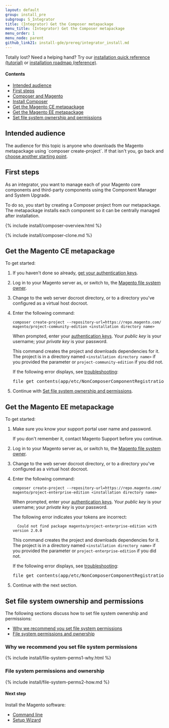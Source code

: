 ```yaml
---
layout: default
group: install_pre
subgroup: S_Integrator
title: (Integrator) Get the Composer metapackage
menu_title: (Integrator) Get the Composer metapackage
menu_order: 1
menu_node: parent
github_link21: install-gde/prereq/integrator_install.md
---
```


<div class="bs-callout bs-callout-tip">
  <p>Totally lost? Need a helping hand? Try our <a href="{{ site.gdeurl21 }}install-gde/install-quick-ref.html">installation quick reference (tutorial)</a> or <a href="{{ site.gdeurl21 }}install-gde/install-roadmap_part1.html">installation roadmap (reference)</a>.</p>
</div>

#### Contents
*	<a href="#int-aud">Intended audience</a>
*	<a href="#integrator-first-over">First steps</a>
*	<a href="#instgde-overview-composer">Composer and Magento</a>
*	<a href="#instgde-prereq-compose-install">Install Composer</a>
*	<a href="#integrator-first-composer-ce">Get the Magento CE metapackage</a>
*	<a href="#integrator-first-composer-ee">Get the Magento EE metapackage</a>
*	<a href="#instgde-prereq-compose-access">Set file system ownership and permissions</a>

<h2 id="int-aud">Intended audience</h2>
The audience for this topic is anyone who downloads the Magento metapackage using `composer create-project`. If that isn't you, go back and <a href="{{ site.gdeurl21 }}install-gde/continue.html">choose another starting point</a>.


<h2 id="integrator-first-over">First steps</h2>
As an integrator, you want to manage each of your Magento core components and third-party components using the Component Manager and System Upgrade.

To do so, you start by creating a Composer project from our metapackage. The metapackage installs each component so it can be centrally managed after installation.

{% include install/composer-overview.html %}

{% include install/composer-clone.md %}

<h2 id="integrator-first-composer-ce">Get the Magento CE metapackage</h2>
To get started:

1.	If you haven't done so already, <a href="{{ site.gdeurl21 }}install-gde/prereq/connect-auth.html">get your authentication keys</a>.
1.	Log in to your Magento server as, or switch to, the <a href="{{ site.gdeurl21 }}install-gde/prereq/apache-user.html">Magento file system owner</a>.
2.	Change to the web server docroot directory, or to a directory you've configured as a virtual host docroot.
3.	Enter the following command:

		composer create-project --repository-url=https://repo.magento.com/ magento/project-community-edition <installation directory name>

	When prompted, enter your <a href="{{ site.gdeurl21 }}install-gde/prereq/connect-auth.html">authentication keys</a>. Your *public key* is your username; your *private key* is your password.

	This command creates the project and downloads dependencies for it. The project is in a directory named `<installation directory name>` if you provided the parameter or `project-community-edition` if you did not.

	<div class="bs-callout bs-callout-info" id="info">
  		<p>If the following error displays, see <a href="{{ site.gdeurl21 }}install-gde/trouble/tshoot_composer-fail.html">troubleshooting</a>:</p>
  		<pre>file_get_contents(app/etc/NonComposerComponentRegistration.php): failed to open stream: No such file or directory</pre>
	</div>

4.	Continue with <a href="#instgde-prereq-compose-access">Set file system ownership and permissions</a>.

<h2 id="integrator-first-composer-ee">Get the Magento EE metapackage</h2>
To get started:

1.	Make sure you know your support portal user name and password.

	If you don't remember it, contact Magento Support before you continue.
1.	Log in to your Magento server as, or switch to, the <a href="{{ site.gdeurl21 }}install-gde/prereq/apache-user.html">Magento file system owner</a>.
2.	Change to the web server docroot directory, or to a directory you've configured as a virtual host docroot.
3.	Enter the following command:

		composer create-project --repository-url=https://repo.magento.com/ magento/project-enterprise-edition <installation directory name>

	When prompted, enter your <a href="{{ site.gdeurl21 }}install-gde/prereq/connect-auth.html">authentication keys</a>. Your *public key* is your username; your *private key* is your password.

	The following error indicates your tokens are incorrect:

		  Could not find package magento/project-enterprise-edition with version 2.0.0

	This command creates the project and downloads dependencies for it. The project is in a directory named `<installation directory name>` if you provided the parameter or `project-enterprise-edition` if you did not.

	<div class="bs-callout bs-callout-info" id="info">
  		<p>If the following error displays, see <a href="{{ site.gdeurl21 }}install-gde/trouble/tshoot_composer-fail.html">troubleshooting</a>:</p>
  		<pre>file_get_contents(app/etc/NonComposerComponentRegistration.php): failed to open stream: No such file or directory</pre>
	</div>

5.	Continue with the next section.

<h2 id="instgde-prereq-compose-access">Set file system ownership and permissions</h2>
The following sections discuss how to set file system ownership and permissions:

*	<a href="#install-perms-import">Why we recommend you set file system permissions</a>
*	<a href="#install-perms-set">File system permissions and ownership</a>

<h3 id="install-perms-import">Why we recommend you set file system permissions</h3>
{% include install/file-system-perms1-why.html %}

<h3 id="install-perms-set">File system permissions and ownership</h3>
{% include install/file-system-perms2-how.md %}

#### Next step
Install the Magento software:

*	<a href="{{ site.gdeurl21 }}install-gde/install/cli/install-cli.html">Command line</a>
*	<a href="{{ site.gdeurl21 }}install-gde/install/web/install-web.html">Setup Wizard</a>